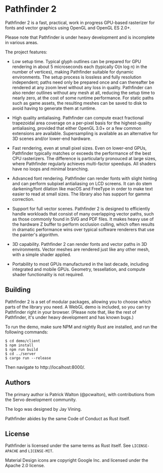 # Pathfinder 2

Pathfinder 2 is a fast, practical, work in progress GPU-based rasterizer for fonts and vector
graphics using OpenGL and OpenGL ES 2.0+.

Please note that Pathfinder is under heavy development and is incomplete in various areas.

The project features:

* Low setup time. Typical glyph outlines can be prepared for GPU rendering in about 5 microseconds
  each (typically O(n log n) in the number of vertices), making Pathfinder suitable for dynamic
  environments. The setup process is lossless and fully resolution independent; paths need only be
  prepared once and can thereafter be rendered at any zoom level without any loss in quality.
  Pathfinder can also render outlines without any mesh at all, reducing the setup time to nearly
  zero, at the cost of some runtime performance. For static paths such as game assets, the
  resulting meshes can be saved to disk to avoid having to generate them at runtime.

* High quality antialiasing. Pathfinder can compute exact fractional trapezoidal area coverage on a
  per-pixel basis for the highest-quality antialiasing, provided that either OpenGL 3.0+ or a few
  common extensions are available. Supersampling is available as an alternative for 3D scenes
  and/or lower-end hardware.

* Fast rendering, even at small pixel sizes. Even on lower-end GPUs, Pathfinder typically matches
  or exceeds the performance of the best CPU rasterizers. The difference is particularly pronouced
  at large sizes, where Pathfinder regularly achieves multi-factor speedups. All shaders have no
  loops and minimal branching.

* Advanced font rendering. Pathfinder can render fonts with slight hinting and can perform subpixel
  antialiasing on LCD screens. It can do stem darkening/font dilation like macOS and FreeType in
  order to make text easier to read at small sizes. The library also has support for gamma
  correction.

* Support for full vector scenes. Pathfinder 2 is designed to efficiently handle workloads that
  consist of many overlapping vector paths, such as those commonly found in SVG and PDF files. It
  makes heavy use of the hardware Z buffer to perform occlusion culling, which often results in
  dramatic performance wins over typical software renderers that use the painter's algorithm.

* 3D capability. Pathfinder 2 can render fonts and vector paths in 3D environments. Vector meshes
  are rendered just like any other mesh, with a simple shader applied.

* Portability to most GPUs manufactured in the last decade, including integrated and mobile GPUs.
  Geometry, tessellation, and compute shader functionality is not required.

## Building

Pathfinder 2 is a set of modular packages, allowing you to choose which parts of the library you
need. A WebGL demo is included, so you can try Pathfinder right in your browser. (Please note that,
like the rest of Pathfinder, it's under heavy development and has known bugs.)

To run the demo, make sure NPM and nightly Rust are installed, and run the following commands:

    $ cd demo/client
    $ npm install
    $ npm run build
    $ cd ../server
    $ cargo run --release

Then navigate to http://localhost:8000/.

## Authors

The primary author is Patrick Walton (@pcwalton), with contributions from the Servo development
community.

The logo was designed by Jay Vining.

Pathfinder abides by the same Code of Conduct as Rust itself.

## License

Pathfinder is licensed under the same terms as Rust itself. See `LICENSE-APACHE` and `LICENSE-MIT`.

Material Design icons are copyright Google Inc. and licensed under the Apache 2.0 license.
